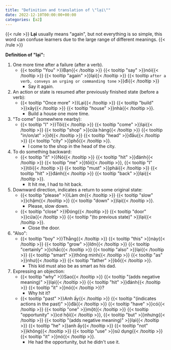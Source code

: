 ```yaml
---
title: "Definition and translation of \"lại\""
date: 2022-12-10T00:00:00+00:00
categories: [a2]
---
```


{{< rule >}}
**Lại** usually means "again", but not everything is so simple,
this word can confuse learners due to the large range of different meanings.
{{< /rule >}}

**Definition of "lại":**

1. One more time after a failure (after a verb).
    - {{< tooltip "You" >}}Bạn{{< /tooltip >}}
      {{< tooltip "say" >}}nói{{< /tooltip >}}
      {{< tooltip "again" >}}lại{{< /tooltip >}}
      {{< tooltip `
        after a verb, conveys an urging
        or commanding tone
      ` >}}đi{{< /tooltip >}}
        - Say it again.
1. An action or state is resumed after previously finished state (before a verb):
    - {{< tooltip "Once more" >}}Lại{{< /tooltip >}}
      {{< tooltip "build" >}}xây{{< /tooltip >}}
      {{< tooltip "house" >}}nhà{{< /tooltip >}}.
        - Build a house one more time.
1. "To come" (somewhere nearby):
    - {{< tooltip "I" >}}Tôi{{< /tooltip >}}
      {{< tooltip "come" >}}lại{{< /tooltip >}}
      {{< tooltip "shop" >}}cửa hàng{{< /tooltip >}}
      {{< tooltip "in/on/at" >}}ở{{< /tooltip >}}
      {{< tooltip "head" >}}đầu{{< /tooltip >}}
      {{< tooltip "city" >}}phố{{< /tooltip >}}.
        - I come to the shop in the head of the city.
1. To do something backward:
    - {{< tooltip "it" >}}Nó{{< /tooltip >}}
      {{< tooltip "hit" >}}đánh{{< /tooltip >}}
      {{< tooltip "me" >}}tôi{{< /tooltip >}},
      {{< tooltip "I" >}}tôi{{< /tooltip >}}
      {{< tooltip "must" >}}phải{{< /tooltip >}}
      {{< tooltip "hit" >}}đánh{{< /tooltip >}}
      {{< tooltip "back" >}}lại{{< /tooltip >}}.
        - It hit me, I had to hit back.
1. Downward direction, indicates a return to some original state:
    - {{< tooltip "please" >}}Làm ơn{{< /tooltip >}}
      {{< tooltip "slow" >}}chậm{{< /tooltip >}}
      {{< tooltip "down" >}}lại{{< /tooltip >}}.
        - Please, slow down.
    - {{< tooltip "close" >}}Đóng{{< /tooltip >}}
      {{< tooltip "door" >}}cửa{{< /tooltip >}}
      {{< tooltip "(to previous state)" >}}lại{{< /tooltip >}}.
        - Close the door.
1. "Also":
    - {{< tooltip "boy" >}}Thằng{{< /tooltip >}}
      {{< tooltip "this" >}}này{{< /tooltip >}}
      {{< tooltip "grow" >}}lớn{{< /tooltip >}}
      {{< tooltip "certainly" >}}chắc{{< /tooltip >}}
      {{< tooltip "also" >}}lại{{< /tooltip >}}
      {{< tooltip "smart" >}}thông minh{{< /tooltip >}}
      {{< tooltip "as" >}}như{{< /tooltip >}}
      {{< tooltip "father" >}}bố{{< /tooltip >}}.
        - This kid must also be as smart as his dad.
1. Expressing an objection:
    - {{< tooltip "why" >}}Sao{{< /tooltip >}}
      {{< tooltip "(adds negative meaning)" >}}lại{{< /tooltip >}}
      {{< tooltip "hit" >}}đánh{{< /tooltip >}}
      {{< tooltip "it" >}}nó{{< /tooltip >}}?
        - Why hit it?
    - {{< tooltip "past" >}}Anh ấy{{< /tooltip >}}
      {{< tooltip "(indicates actions in the past)" >}}đã{{< /tooltip >}}
      {{< tooltip "have" >}}có{{< /tooltip >}}
      {{< tooltip "one" >}}một{{< /tooltip >}}
      {{< tooltip "opportunity" >}}cơ hội{{< /tooltip >}},
      {{< tooltip "but" >}}nhưng{{< /tooltip >}}
      {{< tooltip "(adds negative meaning)" >}}lại{{< /tooltip >}}
      {{< tooltip "he" >}}anh ấy{{< /tooltip >}}
      {{< tooltip "not" >}}không{{< /tooltip >}}
      {{< tooltip "use" >}}sử dụng{{< /tooltip >}}
      {{< tooltip "it" >}}nó{{< /tooltip >}}.
        - He had the opportunity, but he didn't use it.
